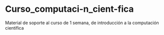 # Curso_computaci-n_cient-fica
Material de soporte al curso de 1 semana, de introducción a la computación científica
